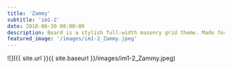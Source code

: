 ```yaml
---
title: 'Zammy'
subtitle: 'im1-2'
date: 2018-06-30 00:00:00
description: Board is a stylish full-width masonry grid theme. Made for designers, artists, photographers and developers to show off their best work.
featured_image: '/images/im1-2_Zammy.jpeg'
---
```


![]({{ site.url }}{{ site.baseurl }}/images/im1-2_Zammy.jpeg)


